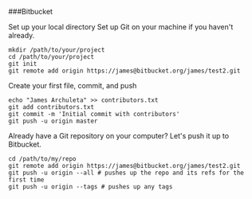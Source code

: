###Bitbucket

Set up your local directory
Set up Git on your machine if you haven't already.
```
mkdir /path/to/your/project
cd /path/to/your/project
git init
git remote add origin https://james@bitbucket.org/james/test2.git
```
Create your first file, commit, and push
```
echo "James Archuleta" >> contributors.txt
git add contributors.txt
git commit -m 'Initial commit with contributors'
git push -u origin master
```

Already have a Git repository on your computer? Let's push it up to Bitbucket.
```
cd /path/to/my/repo
git remote add origin https://james@bitbucket.org/james/test2.git
git push -u origin --all # pushes up the repo and its refs for the first time
git push -u origin --tags # pushes up any tags
```

